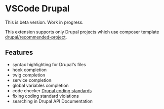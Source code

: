 # VSCode Drupal

This is beta version. Work in progress.

This extension supports only Drupal projects which use composer template [drupal/recommended-project](https://github.com/drupal/recommended-project).

## Features

- syntax highlighting for Drupal's files
- hook completion
- twig completion
- service completion
- global variables completion
- code checker [Drupal coding standards](https://www.drupal.org/docs/develop/standards)
- fixing coding standard violations
- searching in Drupal API Documentation
